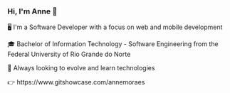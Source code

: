 ### Hi, I'm Anne  👋

<p> 🖥️ I'm a Software Developer with a focus on web and mobile development </p>
<p> 🎓 Bachelor of Information Technology - Software Engineering from the Federal University of Rio Grande do Norte </p>
<p> 🌱 Always looking to evolve and learn technologies </p>
<p> 👉 https://www.gitshowcase.com/annemoraes


